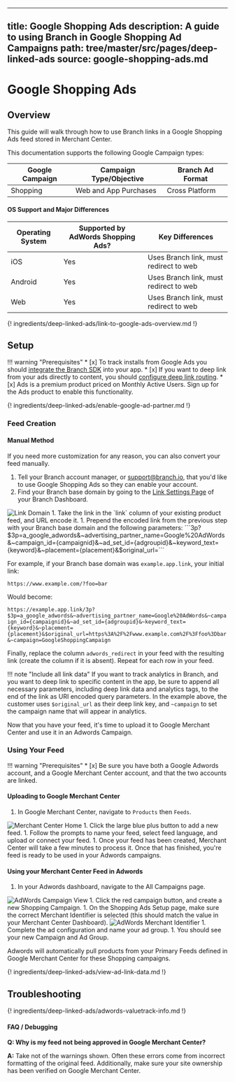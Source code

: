 
<script>window.location = "/pages/deep-linked-ads/google-ads-overview/"</script>

---
title: Google Shopping Ads
description: A guide to using Branch in Google Shopping Ad Campaigns
path: tree/master/src/pages/deep-linked-ads
source: google-shopping-ads.md
---
# Google Shopping Ads

## Overview

This guide will walk through how to use Branch links in a Google Shopping Ads feed stored in Merchant Center.

This documentation supports the following Google Campaign types:

Google Campaign | Campaign Type/Objective | Branch Ad Format
--- | --- | ---
Shopping | Web and App Purchases | Cross Platform

#### OS Support and Major Differences

Operating System | Supported by AdWords Shopping Ads? | Key Differences
--- | --- | ---
iOS | Yes | Uses Branch link, must redirect to web
Android | Yes | Uses Branch link, must redirect to web
Web | Yes | Uses Branch link, must redirect to web

{! ingredients/deep-linked-ads/link-to-google-ads-overview.md !}

## Setup

!!! warning "Prerequisites"
	* [x] To track installs from Google Ads you should [integrate the Branch SDK](/pages/apps/ios/#integrate-branch) into your app.
	* [x] If you want to deep link from your ads directly to content, you should [configure deep link routing](/pages/deep-linking/routing/).
	* [x] Ads is a premium product priced on Monthly Active Users. Sign up for the Ads product to enable this functionality.

{! ingredients/deep-linked-ads/enable-google-ad-partner.md !}

### Feed Creation

#### Manual Method

If you need more customization for any reason, you can also convert your feed manually.

1. Tell your Branch account manager, or support@branch.io, that you'd like to use Google Shopping Ads so they can enable your account. 
1. Find your Branch base domain by going to the [Link Settings Page](https://branch.dashboard.branch.io/link-settings) of your Branch Dashboard.
<img src="/img/pages/dashboard/link-domain.png" alt="Link Domain" class="three-quarters center">
1. Take the link in the `link` column of your existing product feed, and URL encode it.
1. Prepend the encoded link from the previous step with your Branch base domain and the following parameters:
```3p?$3p=a_google_adwords&~advertising_partner_name=Google%20AdWords&~campaign_id={campaignid}&~ad_set_id={adgroupid}&~keyword_text={keyword}&~placement={placement}&$original_url=```

For example, if your Branch base domain was `example.app.link`, your initial link:

```https://www.example.com/?foo=bar```

Would become:

```https://example.app.link/3p?$3p=a_google_adwords&~advertising_partner_name=Google%20AdWords&~campaign_id={campaignid}&~ad_set_id={adgroupid}&~keyword_text={keyword}&~placement={placement}&$original_url=https%3A%2F%2Fwww.example.com%2F%3Ffoo%3Dbar&~campaign=GoogleShoppingCampaign```

Finally, replace the column `adwords_redirect` in your feed with the resulting link (create the column if it is absent). Repeat for each row in your feed.

!!! note "Include all link data"
    If you want to track analytics in Branch, and you want to deep link to specific content in the app, be sure to append all necessary parameters, including deep link data and analytics tags, to the end of the link as URI encoded query parameters. In the example above, the customer uses `$original_url` as their deep link key, and `~campaign` to set the campaign name that will appear in analytics.

Now that you have your feed, it's time to upload it to Google Merchant Center and use it in an Adwords Campaign.

### Using Your Feed

!!! warning "Prerequisites"
	* [x] Be sure you have both a Google Adwords account, and a Google Merchant Center account, and that the two accounts are linked.

#### Uploading to Google Merchant Center

1. In Google Merchant Center, navigate to `Products` then `Feeds`.
<img src="/img/pages/deep-linked-ads/google-xplatform-shopping-ads/google-merchant-center-home.png" alt="Merchant Center Home" class="three-quarters center">
1. Click the large blue plus button to add a new feed.
1. Follow the prompts to name your feed, select feed language, and upload or connect your feed.
1. Once your feed has been created, Merchant Center will take a few minutes to process it. Once that has finished, you're feed is ready to be used in your Adwords campaigns.

#### Using your Merchant Center Feed in Adwords

1. In your Adwords dashboard, navigate to the All Campaigns page.
<img src="/img/pages/deep-linked-ads/google-xplatform-shopping-ads/google-adwords-campaign-view.png" alt="AdWords Campaign View" class="three-quarters center">
1. Click the red campaign button, and create a new Shopping Campaign.
1. On the Shopping Ads Setup page, make sure the correct Merchant Identifier is selected (this should match the value in your Merchant Center Dashboard).
<img src="/img/pages/deep-linked-ads/google-xplatform-shopping-ads/google-adwords-merchant-identifier.png" alt="AdWords Merchant Identifier" class="three-quarters center">
1. Complete the ad configuration and name your ad group.
1. You should see your new Campaign and Ad Group.

Adwords will automatically pull products from your Primary Feeds defined in Google Merchant Center for these Shopping campaigns.

{! ingredients/deep-linked-ads/view-ad-link-data.md !}

## Troubleshooting

{! ingredients/deep-linked-ads/adwords-valuetrack-info.md !}

#### FAQ / Debugging

**Q: Why is my feed not being approved in Google Merchant Center?**

**A:** Take not of the warnings shown. Often these errors come from incorrect formatting of the original feed. Additionally, make sure your site ownership has been verified on Google Merchant Center.
